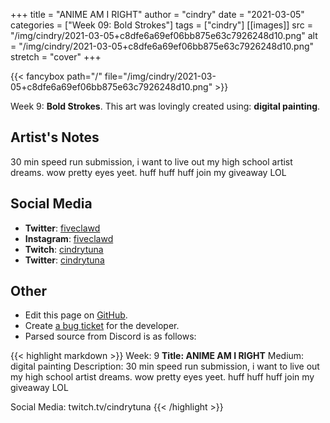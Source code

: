 +++
title =       "ANIME AM I RIGHT"
author =      "cindry"
date =        "2021-03-05"
categories =  ["Week 09: Bold Strokes"]
tags =        ["cindry"]
[[images]]
                      src = "/img/cindry/2021-03-05+c8dfe6a69ef06bb875e63c7926248d10.png"
                      alt = "/img/cindry/2021-03-05+c8dfe6a69ef06bb875e63c7926248d10.png"
                      stretch = "cover"
+++


{{< fancybox path="/" file="/img/cindry/2021-03-05+c8dfe6a69ef06bb875e63c7926248d10.png" >}}


Week 9: **Bold Strokes**. This art was lovingly created using: **digital painting**.

## Artist's Notes

30 min speed run submission, i want to live out my high school artist dreams. wow pretty eyes yeet. huff huff huff join my giveaway LOL

## Social Media

- **Twitter**: [fiveclawd]()
- **Instagram**: [fiveclawd]()
- **Twitch**: [cindrytuna]()
- **Twitter**: [cindrytuna]()


## Other

- Edit this page on [GitHub](https://github.com/teaminkling/web-refresh/edit/main/blog/content/blog/cindry-week-9-c756.md).
- Create [a bug ticket](https://github.com/teaminkling/web-refresh/issues/new?assignees=&labels=bug&template=problem-report.md&title=) for the developer.
- Parsed source from Discord is as follows:

{{< highlight markdown >}}
Week: 9
**Title:  ANIME AM I RIGHT**
Medium:  digital painting
Description: 
30 min speed run submission, i want to live out my high school artist dreams. wow pretty eyes yeet. huff huff huff join my giveaway LOL

Social Media: twitch.tv/cindrytuna
{{< /highlight >}}